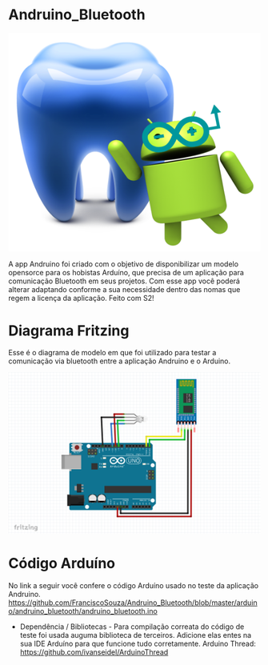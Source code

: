 # Andruino_Bluetooth

![](https://github.com/FranciscoSouza/Andruino_Bluetooth/blob/master/img/logo.png)

A app Andruino foi criado com o objetivo de disponibilizar um modelo opensorce para os hobistas Arduíno, que precisa de um aplicação para comunicação Bluetooth em seus projetos. Com esse app você poderá alterar adaptando conforme a sua necessidade dentro das nomas que regem a licença da aplicação. Feito com S2!

# Diagrama Fritzing
Esse é o diagrama de modelo em que foi utilizado para testar a comunicação via bluetooth entre a aplicação Andruino e o Arduino.

![](https://github.com/FranciscoSouza/Andruino_Bluetooth/blob/master/img/andruino_bluetooth_fritzing.png)

# Código Arduíno

No link a seguir você confere o código Arduíno usado no teste da aplicação Andruino.
https://github.com/FranciscoSouza/Andruino_Bluetooth/blob/master/arduino/andruino_bluetooth/andruino_bluetooth.ino

- Dependência / Bibliotecas - Para compilação correata do código de teste foi usada auguma biblioteca de terceiros. Adicione elas entes na sua IDE Arduíno para que funcione tudo corretamente.
Arduino Thread: https://github.com/ivanseidel/ArduinoThread
